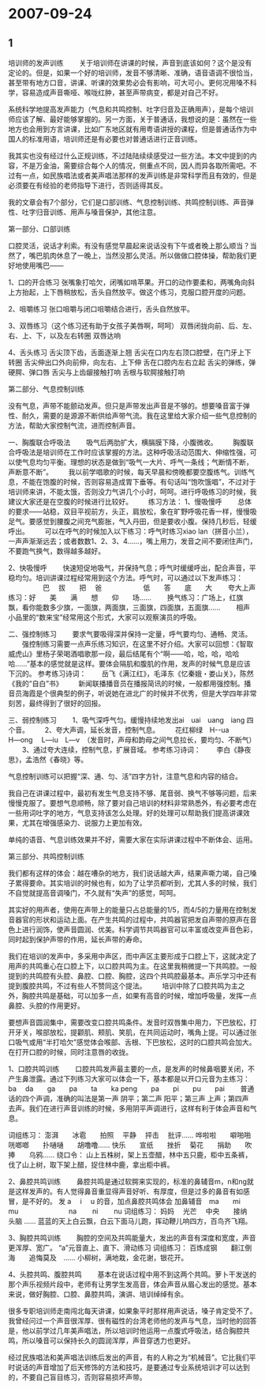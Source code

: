 # 2007-09-24

## 1

培训师的发声训练      　　关于培训师在讲课的时候，声音到底该如何？这个是没有定论的。但是，如果一个好的培训师，发音不够清晰、准确，语音语调不很恰当，甚至带有地方口音，讲课、听课的效果势必会有影响，可大可小。更何况用嗓不科学，容易造成声音嘶哑、喉咙红肿，甚至声带病变，都是对自己不好。

系统科学地提高发声能力（气息和共鸣控制、吐字归音及正确用声），是每个培训师应该了解、最好能够掌握的。另一方面，关于普通话，我想说的是：虽然在一些地方也会用到方言讲课，比如广东地区就有用粤语讲授的课程，但是普通话作为中国人的标准用语，培训师还是有必要也对普通话进行正音训练。

我其实也没有经过什么正规训练，不过陆陆续续感受过一些方法。本文中提到的内容，不是万金油，需要综合每个人的情况，侧重点不同，因人而异各取所需吧。不过有一点，如民族唱法或者美声唱法那样的发声训练是非常科学而且有效的，但是必须要在有经验的老师指导下进行，否则适得其反。

我的文章会有7个部分，它们是口部训练、气息控制训练、共鸣控制训练、声音弹性、吐字归音训练、用声与嗓音保护，其他注意。


第一部分、口部训练

口腔灵活，说话才利索。有没有感觉早晨起来说话没有下午或者晚上那么顺当？当然了，嘴巴肌肉休息了一晚上，当然没那么灵活。所以做做口腔体操，帮助我们更好地使用嘴巴――

1、口的开合练习 张嘴象打哈欠，闭嘴如啃苹果。开口的动作要柔和，两嘴角向斜上方抬起，上下唇稍放松，舌头自然放平。做这个练习，克服口腔开度的问题。

2、咀嚼练习 张口咀嚼与闭口咀嚼结合进行，舌头自然放平。

3、双唇练习（这个练习还有助于女孩子美唇啊，呵呵） 双唇闭拢向前、后、左、右、上、下，以及左右转圈 双唇达响

4、舌头练习 舌尖顶下齿，舌面逐渐上翘 舌尖在口内左右顶口腔壁，在门牙上下转圈 舌尖伸出口外向前伸，向左右、上下伸 舌在口腔内左右立起 舌尖的弹练，弹硬腭、弹口唇 舌尖与上齿龈接触打响 舌根与软腭接触打响

第二部分、气息控制训练

没有气息，声带不能颤动发声。但只是声带发出声音是不够的。想要嗓音富于弹性、耐久，需要的是源源不断供给声带气流。我在这里给大家介绍一些气息控制的方法，帮助大家控制气流，进而控制声音。

一、胸腹联合呼吸法 　　吸气后两肋扩大，横膈膜下降，小腹微收。 　　胸腹联合呼吸法是培训师在工作时应该掌握的方法。这种呼吸活动范围大、伸缩性强，可以使气息均匀平衡。理想的状态是做到“吸气一大片、呼气一条线；气断情不断，声断意不断”。 　　我以前学唱歌的时候，每天早晨和傍晚都要空腹练气。训练气息，不能在饱腹的时候，否则容易造成胃下垂等。有句话叫“饱吹饿唱”，不过对于培训师来讲，不能太饿，否则没力气讲几个小时，呵呵。进行呼吸练习的时候，我建议大家还是在空腹的时候进行比较好。 　　练习方法： 1、慢吸慢呼 　　总体的要求――站稳，双目平视前方，头正，肩放松，象在旷野呼吸花香一样，慢慢吸足气。要感觉到腰腹之间充气膨胀，气入丹田，但是要收小腹。保持几秒后，轻缓呼出。 　　可以在呼气的时候加入以下练习：呼气时练习xiao lan（拼音小兰），一声声渐渐远去；或者数数1、2、3、4……，嘴上用力，发音之间不要闭住声门，不要跑气换气，数得越多越好。

2、快吸慢呼 　　快速短促地吸气，并保持气息；呼气时缓缓呼出，配合声音，平稳均匀。培训讲课过程经常用到这个方法。呼气时，可以通过以下发声练习： 　　　　　巴　 拔　　把　 爸　　　　　　低　　答　　底　　大 　　夸大上声练习：好　　美　　满　　想　　仰　　场…… 　　换气练习：广场上，红旗飘，看你能数多少旗，一面旗，两面旗，三面旗，四面旗，五面旗…… 　　相声小品里的“数来宝”经常用这个形式，大家可以观察演员的呼吸。

二、强控制练习 　　要求气要吸得深并保持一定量，呼气要均匀、通畅、灵活。 　　强控制练习需要一点声乐练习知识，在这里不好介绍。大家可以回想：《智取威虎山》里杨子荣喝酒唱歌那一段，最后结尾有个“啊――哈，哈，哈，哈哈哈……”基本的感觉就是这样。要体会隔肌和腹肌的作用，发声的时候气息是应该下沉的。 参考练习诗词： 　　岳飞《满江红》，毛泽东《忆秦娥・娄山关》，陈然《我的“自白”书》 　　新闻联播播音员在播报简讯的时候，一般都用强控制。播音员海霞是个很典型的例子，听说她在进北广的时候并不优秀，但是大学四年非常刻苦，最终得到了很好的回报。

三、弱控制练习 　　1、吸气深呼气匀。缓慢持续地发出ai　uai　uang　iang 四个音。 　　2、夸大声调，延长发音，控制气息。 　　花红柳绿　H--ua　 H―ong　 L―iu　L―v　（发音时，声母和韵母之间气息拉长，要均匀、不断气） 　　3、通过夸大连续，控制气息，扩展音域。 参考练习诗词： 　　李白《静夜思》，孟浩然《春晓》等。

气息控制训练可以把握“深、通、匀、活”四字方针，注意气息和内容的结合。

我自己在讲课过程中，最初有发生气息支持不够、尾音弱、换气不够等问题，后来慢慢克服了。要想气息顺畅，除了要对自己培训的材料非常熟悉外，有必要考虑在一些用词吐字的地方，气息支持该怎么处理。好的处理可以帮助我们提高讲课效果，尤其在增强感染力、说服力上更加有效。

单纯的语音、气息训练效果并不好，需要大家在实际讲课过程中不断体会、运用。


第三部分、共鸣控制训练

我们都有这样的体会：越在嘈杂的地方，我们说话越大声，结果声嘶力竭，自己嗓子累得要命。其实培训的时候也有，如为了让学员都听到，尤其人多的时候，我们不自觉就提高音调嗓门，不久就有“失声”的感觉，呵呵。

其实好的用声者，使用在声带上的能量只占总能量的1/5，而4/5的力量用在控制发音器官的形状和运动上面。在产生共鸣的过程中，共鸣器官把发自声带的原声在音色上进行润饰，使声音圆润、优美。科学调节共鸣器官可以丰富或改变声音色彩，同时起到保护声带的作用，延长声带的寿命。

我们在培训的发声中，多采用中声区，而中声区主要形成于口腔上下，这就决定了用声的共鸣重心在口腔上下，以口腔共鸣为主。在这里我稍微提一下共鸣腔。一般提到的共鸣腔有头腔、鼻腔、口腔、胸腔，这四个共鸣腔最基本。声乐学习中还有提到腹腔共鸣，不过有些人不赞同这个提法。 　　培训中除了口腔共鸣为主之外，胸腔共鸣是基础，可以加多一点，如果有高音的时候，增加呼吸量，发挥一点鼻腔、头腔的作用更好。

要想声音圆润集中，需要改变口腔共鸣条件。发音时双唇集中用力，下巴放松，打开牙关，喉部放松，提颧肌、颊肌、笑肌，在共同运动时，嘴角上提。可以通过张口吸气或用“半打哈欠”感觉体会喉部、舌根、下巴放松，这时的口腔共鸣会加大。在打开口腔的时候，同时注意唇的收拢。

1、口腔共鸣训练 　　口腔共鸣发声最主要的一点，是发声的时候鼻咽要关闭，不产生鼻泄露。通过下列练习大家可以体会一下，基本都是以开口元音为主练习： ba　 da　　ga　　pa　　ta　　ka  peng　　pa　　pi　　pu　　pai 　　普通话的四个声调，准确的叫法是第一声 阴平；第二声 阳平；第三声 上声；第四声 去声。我们在进行声音训练的时候，多用阴平声调进行，这样有利于体会声音和气息。

词组练习： 澎湃　　冰雹　　拍照　 平静　 抨击　 批评…… 哗啦啦　　噼啪啪　　咣啷啷　　扑嗵嗵　　胡噜噜…… 快乐　　宣纸　　挫折　 菊花　　捐助　　吹捧　　乌鸦…… 绕口令： 山上五株树，架上五壶醋，林中五只鹿，柜中五条裤，伐了山上树，取下架上醋，捉住林中鹿，拿出柜中裤。

2、鼻腔共鸣训练 　　鼻腔共鸣是通过软腭来实现的，标准的鼻辅音m，n和ng就是这样发声的。有人觉得鼻音重显得声音好听、有厚度，但是过多的鼻音有如感冒，是不好的。 发 a　 i　 u 的音，加点鼻腔共鸣体会 加鼻辅音　ma　　mi　　　mu　　　　　　　 na　　 ni　　 nu  词组练习： 妈妈　 光芒　 中央　　接纳　　头脑 …… 蓝蓝的天上白云飘，白云下面马儿跑，挥动鞭儿响四方，百鸟齐飞翔。

3、胸腔共鸣训练 　　胸腔的空间及共鸣能量大，发出的声音有深度和宽度，声音更浑厚、宽广。 “a”元音直上、直下、滑动练习 词组练习： 百炼成钢　　翻江倒海　　追悔莫及　…… 小柳树，满地栽，金花谢，银花开。

4、头腔共鸣、腹腔共鸣 　　基本在说话过程中用不到这两个共鸣。萝卜干发送的那个声乐视频片段中，老师有让男学生发高音，体会声音从眉心发出的感觉。基本来说，做好胸腔、口腔、鼻腔共鸣，演讲、培训绰绰有余。

很多专职培训师走南闯北每天讲课，如果象平时那样用声说话，嗓子肯定受不了。我曾经问过一个声音很浑厚、很有磁性的台湾老师他的发声与气息，当时他的回答是，他以前学过几年美声唱法，所以培训时他运用一点腹式呼吸法，结合胸腔共鸣，所以嗓音可以保持长久的圆润浑厚，声音穿透力也更好。

经过民族唱法和美声唱法训练后发出的声音，有的人称之为“机械音”。它比我们平时说话的声音增加了后天修饰的方法和技巧，是要通过专业系统培训才可以达到的，不要自己盲目练习，否则容易损坏声带。    



